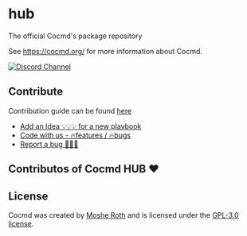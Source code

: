 # hub

The official Cocmd's package repository

See https://cocmd.org/ for more information about Cocmd. 

[![Discord Channel](https://dcbadge.vercel.app/api/server/hKFKTaMKkq/)](https://discord.gg/kPZBDKbk)

## Contribute

Contribution guide can be found [here](https://cocmd.org/docs/contributing)


- [Add an Idea 💡💡💡 for a new playbook](https://github.com/cocmd/hub/issues/new)
- [Code with us - 🔥features / 🔥bugs](https://github.com/cocmd/cocmd/contribute)
- [Report a bug 🐞🧨🐞](https://github.com/cocmd/cocmd/issues/new)


## Contributos of Cocmd HUB ❤️

<!-- readme: contributors -start -->
<!-- readme: contributors -end -->

## License
Cocmd was created by [Moshe Roth](https://www.linkedin.com/in/mosherot/)
and is licensed under the [GPL-3.0 license](/LICENSE).
